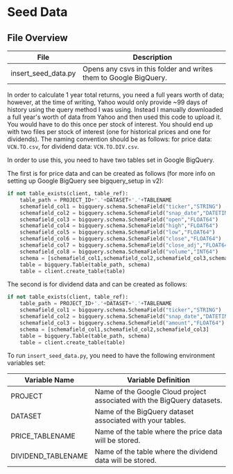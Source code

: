 # Seed Data

## File Overview
| File | Description |
|------|-------------|
| insert_seed_data.py | Opens any csvs in this folder and writes them to Google BigQuery. |

In order to calculate 1 year total returns, you need a full years worth of data; however, at the time of writing, Yahoo would only provide ~99 days of history using the query method I was using. Instead I manually downloaded a full year's worth of data from Yahoo and then used this code to upload it. You would have to do this once per stock of interest. You should end up with two files per stock of interest (one for historical prices and one for dividends). The naming convention should be as follows: for price data: `VCN.TO.csv`, for dividend data: `VCN.TO.DIV.csv`.

In order to use this, you need to have two tables set in Google BigQuery.

The first is for price data and can be created as follows (for more info on setting up Google BigQuery see bigquery_setup in v2):

```python
if not table_exists(client, table_ref):
    table_path = PROJECT_ID+'.'+DATASET+'.'+TABLENAME
    schemafield_col1 = bigquery.schema.SchemaField("ticker","STRING")
    schemafield_col2 = bigquery.schema.SchemaField("snap_date","DATETIME")
    schemafield_col3 = bigquery.schema.SchemaField("open","FLOAT64")
    schemafield_col4 = bigquery.schema.SchemaField("high","FLOAT64")
    schemafield_col5 = bigquery.schema.SchemaField("low","FLOAT64")
    schemafield_col6 = bigquery.schema.SchemaField("close","FLOAT64")
    schemafield_col7 = bigquery.schema.SchemaField("close_adj","FLOAT64")
    schemafield_col8 = bigquery.schema.SchemaField("volume","INT64")
    schema = [schemafield_col1,schemafield_col2,schemafield_col3,schemafield_col4,schemafield_col5,schemafield_col6,schemafield_col7,schemafield_col8]
    table = bigquery.Table(table_path, schema)
    table = client.create_table(table)
```

The second is for dividend data and can be created as follows:

```python
if not table_exists(client, table_ref):
    table_path = PROJECT_ID+'.'+DATASET+'.'+TABLENAME
    schemafield_col1 = bigquery.schema.SchemaField("ticker","STRING")
    schemafield_col2 = bigquery.schema.SchemaField("snap_date","DATETIME")
    schemafield_col3 = bigquery.schema.SchemaField("amount","FLOAT64")
    schema = [schemafield_col1,schemafield_col2,schemafield_col3]
    table = bigquery.Table(table_path, schema)
    table = client.create_table(table)
```

To run `insert_seed_data.py`, you need to have the following environment variables set:

| Variable Name | Variable Definition |
|---------------|---------------------|
| PROJECT | Name of the Google Cloud project associated with the BigQuery datasets. |
| DATASET | Name of the BigQuery dataset associated with your tables. |
| PRICE_TABLENAME | Name of the table where the price data will be stored. |
| DIVIDEND_TABLENAME | Name of the table where the dividend data will be stored. |
